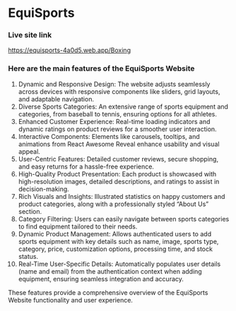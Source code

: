 # EquiSports

### Live site link

https://equisports-4a0d5.web.app/Boxing

### Here are the main features of the EquiSports Website

1. Dynamic and Responsive Design: The website adjusts seamlessly across devices with responsive components like sliders, grid layouts, and adaptable navigation.
2. Diverse Sports Categories: An extensive range of sports equipment and categories, from baseball to tennis, ensuring options for all athletes.
3. Enhanced Customer Experience: Real-time loading indicators and dynamic ratings on product reviews for a smoother user interaction.
4. Interactive Components: Elements like carousels, tooltips, and animations from React Awesome Reveal enhance usability and visual appeal.
5. User-Centric Features: Detailed customer reviews, secure shopping, and easy returns for a hassle-free experience.
6. High-Quality Product Presentation: Each product is showcased with high-resolution images, detailed descriptions, and ratings to assist in decision-making.
7. Rich Visuals and Insights: Illustrated statistics on happy customers and product categories, along with a professionally styled “About Us” section.
8. Category Filtering: Users can easily navigate between sports categories to find equipment tailored to their needs.
9. Dynamic Product Management: Allows authenticated users to add sports equipment with key details such as name, image, sports type, category, price, customization options, processing time, and stock status.
10. Real-Time User-Specific Details: Automatically populates user details (name and email) from the authentication context when adding equipment, ensuring seamless integration and accuracy.

These features provide a comprehensive overview of the EquiSports Website functionality and user experience.
